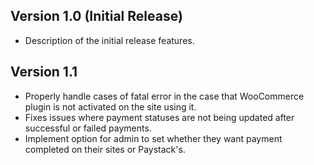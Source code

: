 ## Version 1.0 (Initial Release)

- Description of the initial release features.

## Version 1.1

- Properly handle cases of fatal error in the case that WooCommerce plugin is not activated on the site using it.
- Fixes issues where payment statuses are not being updated after successful or failed payments.
- Implement option for admin to set whether they want payment completed on their sites or Paystack's.

